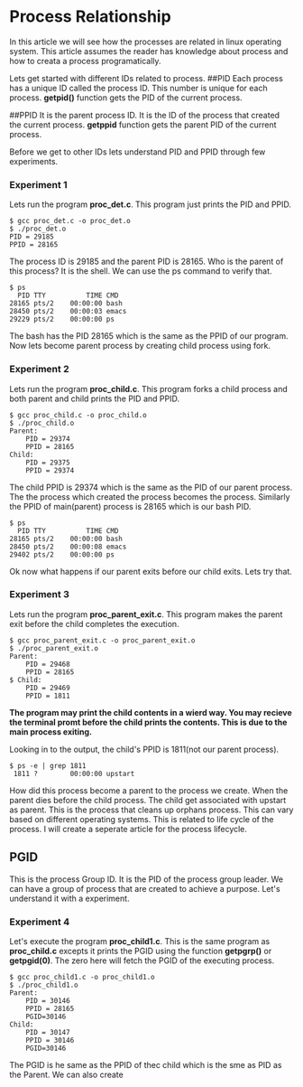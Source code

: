 # Process Relationship

In this article we will see how the processes are related in linux operating system. This article assumes the reader has knowledge about process and how to creata a process programatically.

Lets get started with different IDs related to process.
##PID
  Each process has a unique ID called the process ID. This number is unique for each process. **getpid()** function gets the PID of the current process. 
  
##PPID
  It is the parent process ID. It is the ID of the process that created the current process. **getppid** function gets the parent PID of the current process. 
  
Before we get to other IDs lets understand PID and PPID through few experiments. 

### Experiment 1
Lets run the program **proc_det.c**. This program just prints the PID and PPID. 
```
$ gcc proc_det.c -o proc_det.o
$ ./proc_det.o 
PID = 29185
PPID = 28165
```
The process ID is 29185 and the parent PID is 28165. Who is the parent of this process? It is the shell. We can use the ps command to verify that.
```
$ ps
  PID TTY          TIME CMD
28165 pts/2    00:00:00 bash
28450 pts/2    00:00:03 emacs
29229 pts/2    00:00:00 ps
```
The bash has the PID 28165 which is the same as the PPID of our program. Now lets become parent process by creating child process using fork. 

### Experiment 2
Lets run the program **proc_child.c**. This program forks a child process and both parent and child prints the PID and PPID. 
```
$ gcc proc_child.c -o proc_child.o
$ ./proc_child.o 
Parent:
	PID = 29374
	PPID = 28165
Child:
	PID = 29375
	PPID = 29374
```
The child PPID is 29374 which is the same as the PID of our parent process. The the process which created the process becomes the process. Similarly the PPID of main(parent) process is 28165 which is our bash PID.
```
$ ps
  PID TTY          TIME CMD
28165 pts/2    00:00:00 bash
28450 pts/2    00:00:08 emacs
29402 pts/2    00:00:00 ps
```

Ok now what happens if our parent exits before our child exits. Lets try that. 

### Experiment 3
Lets run the program **proc_parent_exit.c**. This program makes the parent exit before the child completes the execution. 
```
$ gcc proc_parent_exit.c -o proc_parent_exit.o
$ ./proc_parent_exit.o 
Parent:
	PID = 29468
	PPID = 28165
$ Child:
	PID = 29469
	PPID = 1811
```
**The program may print the child contents in a wierd way. You may recieve the terminal promt before the child prints the contents. This is due to the main process exiting.**

Looking in to the output, the child's PPID is 1811(not our parent process). 
```
$ ps -e | grep 1811
 1811 ?        00:00:00 upstart
```
How did this process become a parent to the process we create. When the parent dies before the child process. The child get associated with upstart as parent. This is the process  that cleans up orphans process. This can vary based on different operating systems. This is related to life cycle of the process. I will create a seperate article for the process lifecycle. 

## PGID
  This is the process Group ID. It is the PID of the process group leader. We can have a group of process that are created to achieve a purpose. Let's understand it with a experiment.
  
### Experiment 4
Let's execute the program **proc_child1.c**. This is the same program as **proc_child.c** excepts it prints the PGID using the function **getpgrp()** or **getpgid(0)**. The zero here will fetch the PGID of the executing process. 
```
$ gcc proc_child1.c -o proc_child1.o
$ ./proc_child1.o 
Parent:
	PID = 30146
	PPID = 28165
	PGID=30146
Child:
	PID = 30147
	PPID = 30146
	PGID=30146
```
The PGID is he same as the PPID of thec child which is the sme as PID as the Parent. We can also create


